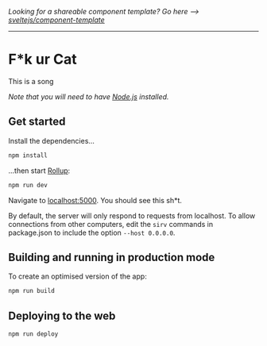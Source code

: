 *Looking for a shareable component template? Go here --> [sveltejs/component-template](https://github.com/sveltejs/component-template)*

---

# F\*k ur Cat

This is a song

*Note that you will need to have [Node.js](https://nodejs.org) installed.*


## Get started

Install the dependencies...

```bash
npm install
```

...then start [Rollup](https://rollupjs.org):

```bash
npm run dev
```

Navigate to [localhost:5000](http://localhost:5000). You should see this sh\*t.

By default, the server will only respond to requests from localhost. To allow connections from other computers, edit the `sirv` commands in package.json to include the option `--host 0.0.0.0`.

## Building and running in production mode

To create an optimised version of the app:

```bash
npm run build
```

## Deploying to the web

```bash
npm run deploy
```
